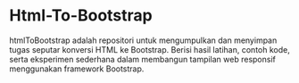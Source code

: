 # Html-To-Bootstrap
htmlToBootstrap adalah repositori untuk mengumpulkan dan menyimpan tugas seputar konversi HTML ke Bootstrap. Berisi hasil latihan, contoh kode, serta eksperimen sederhana dalam membangun tampilan web responsif menggunakan framework Bootstrap.
